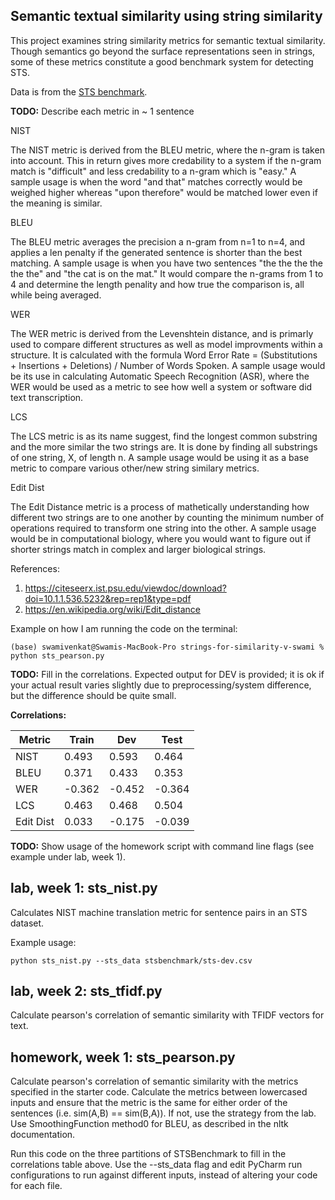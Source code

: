 Semantic textual similarity using string similarity
---------------------------------------------------

This project examines string similarity metrics for semantic textual similarity.
Though semantics go beyond the surface representations seen in strings, some of these
metrics constitute a good benchmark system for detecting STS.

Data is from the [STS benchmark](http://ixa2.si.ehu.es/stswiki/index.php/STSbenchmark).

**TODO:**
Describe each metric in ~ 1 sentence

NIST

The NIST metric is derived from the BLEU metric, where the n-gram is taken into account. This in return gives more credability to a system if the n-gram match is "difficult" and less credability to a n-gram which is "easy." A sample usage is when the word "and that" matches correctly would be weighed higher whereas "upon therefore" would be matched lower even if the meaning is similar.

BLEU

The BLEU metric  averages the precision a n-gram from n=1 to n=4, and applies a len penalty if
the generated sentence is shorter than the best matching. A sample usage is when you have two sentences "the the the the the the" and "the cat is on the mat." It would compare the n-grams from 1 to 4 and determine the length penality and how true the comparison is, all while being averaged.


WER

The WER metric is derived from the Levenshtein distance, and is primarly used to compare different structures as well as model improvments within a structure. It is calculated with the formula Word Error Rate = (Substitutions + Insertions + Deletions) / Number of Words Spoken. A sample usage would be its use in calculating Automatic Speech Recognition (ASR), where the WER would be used as a metric to see how well a system or software did text transcription.

LCS

The LCS metric is as its name suggest, find the longest common substring and the more similar the two strings are. It is done by finding all substrings of one string, X, of length n. A sample usage would be using it as a base metric to compare various other/new string similary metrics.

Edit Dist

The Edit Distance metric is a process of mathetically understanding how different two strings are to one another by counting the minimum number of operations required to transform one string into the other. A sample usage would be in computational biology, where you would want to figure out if shorter strings match in complex and larger biological strings.

References:
1. https://citeseerx.ist.psu.edu/viewdoc/download?doi=10.1.1.536.5232&rep=rep1&type=pdf
2. https://en.wikipedia.org/wiki/Edit_distance


Example on how I am running the code on the terminal:

`(base) swamivenkat@Swamis-MacBook-Pro strings-for-similarity-v-swami % python sts_pearson.py`

**TODO:** Fill in the correlations. Expected output for DEV is provided; it is ok if your actual result
varies slightly due to preprocessing/system difference, but the difference should be quite small.

**Correlations:**

Metric | Train | Dev | Test 
------ | ----- | --- | ----
NIST | 0.493 | 0.593 | 0.464
BLEU | 0.371 | 0.433 | 0.353
WER | -0.362 | -0.452| -0.364
LCS | 0.463 | 0.468| 0.504
Edit Dist | 0.033 | -0.175| -0.039

**TODO:**
Show usage of the homework script with command line flags (see example under lab, week 1).


## lab, week 1: sts_nist.py

Calculates NIST machine translation metric for sentence pairs in an STS dataset.

Example usage:

`python sts_nist.py --sts_data stsbenchmark/sts-dev.csv`

## lab, week 2: sts_tfidf.py

Calculate pearson's correlation of semantic similarity with TFIDF vectors for text.

## homework, week 1: sts_pearson.py

Calculate pearson's correlation of semantic similarity with the metrics specified in the starter code.
Calculate the metrics between lowercased inputs and ensure that the metric is the same for either order of the 
sentences (i.e. sim(A,B) == sim(B,A)). If not, use the strategy from the lab.
Use SmoothingFunction method0 for BLEU, as described in the nltk documentation.

Run this code on the three partitions of STSBenchmark to fill in the correlations table above.
Use the --sts_data flag and edit PyCharm run configurations to run against different inputs,
 instead of altering your code for each file.
